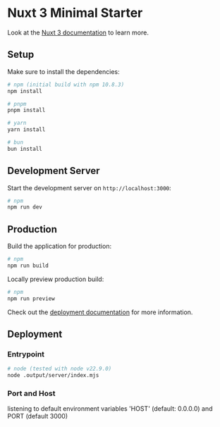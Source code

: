 # Nuxt 3 Minimal Starter

Look at the [Nuxt 3 documentation](https://nuxt.com/docs/getting-started/introduction) to learn more.

## Setup

Make sure to install the dependencies:

```bash
# npm (initial build with npm 10.8.3)
npm install

# pnpm
pnpm install

# yarn
yarn install

# bun
bun install
```

## Development Server

Start the development server on `http://localhost:3000`:

```bash
# npm
npm run dev
```

## Production

Build the application for production:

```bash
# npm
npm run build
```

Locally preview production build:

```bash
# npm
npm run preview
```

Check out the [deployment documentation](https://nuxt.com/docs/getting-started/deployment) for more information.

## Deployment

### Entrypoint

```bash
# node (tested with node v22.9.0)
node .output/server/index.mjs
```

### Port and Host

listening to default environment variables 'HOST' (default: 0.0.0.0) and PORT (default 3000)